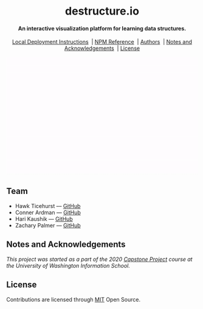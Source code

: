 <h1 align="center">destructure.io</h1>

<h4 align="center">An interactive visualization platform for learning data structures.</h4>

<p align="center">
  <a href="#local-deployment-instructions">Local Deployment Instructions</a>
  &nbsp;|&nbsp;<a href="#npm-reference">NPM Reference</a>
  &nbsp;|&nbsp;<a href="#authors">Authors</a>
  &nbsp;|&nbsp;<a href="#notes-and-acknowledgements">Notes and Acknowledgements</a>
  &nbsp;|&nbsp;<a href="#license">License</a>
</p>

<div align="center"><img src="assets/destructure.gif"/></div>

## Team

- Hawk Ticehurst –– [GitHub](https://github.com/hawkticehurst)
- Conner Ardman –– [GitHub](https://github.com/ConnerArdman)
- Hari Kaushik –– [GitHub](https://github.com/harik98)
- Zachary Palmer –– [GitHub](https://github.com/zachp98)

## Notes and Acknowledgements

_This project was started as a part of the 2020 [Capstone Project](https://ischool.uw.edu/capstone) course at the University of Washington Information School._

## License

Contributions are licensed through [MIT](LICENSE) Open Source.
